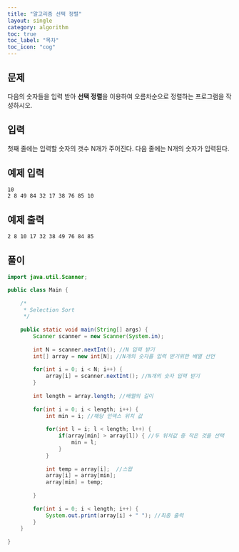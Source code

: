 ```yaml
---
title: "알고리즘 선택 정렬"
layout: single
category: algorithm
toc: true
toc_label: "목차"
toc_icon: "cog"
---
```


## 문제
다음의 숫자들을 입력 받아 **선택 정렬**을 이용하여 오름차순으로 정렬하는 프로그램을 작성하시오.

## 입력
첫째 줄에는 입력할 숫자의 갯수 N개가 주어진다.
다음 줄에는 N개의 숫자가 입력된다.

## 예제 입력
```
10
2 8 49 84 32 17 38 76 85 10
```

## 예제 출력
```
2 8 10 17 32 38 49 76 84 85 
```

## 풀이
```java
import java.util.Scanner;

public class Main {
	
	/*
	 * Selection Sort
	 */
	
	public static void main(String[] args) {
		Scanner scanner = new Scanner(System.in);
		
		int N = scanner.nextInt(); //N 입력 받기
		int[] array = new int[N]; //N개의 숫자를 입력 받기위한 배열 선언
		
		for(int i = 0; i < N; i++) {
			array[i] = scanner.nextInt(); //N개의 숫자 입력 받기
		}
		
		int length = array.length; //배열의 길이
		
		for(int i = 0; i < length; i++) {
			int min = i; //해당 인덱스 위치 값
			
			for(int l = i; l < length; l++) {
				if(array[min] > array[l]) { //두 위치값 중 작은 것을 선택
					min = l;
				}
			}
			
			int temp = array[i];  //스왑
			array[i] = array[min];
			array[min] = temp;
			
		}
		
		for(int i = 0; i < length; i++) {
			System.out.print(array[i] + " "); //최종 출력
		}
	}
	
}

```

